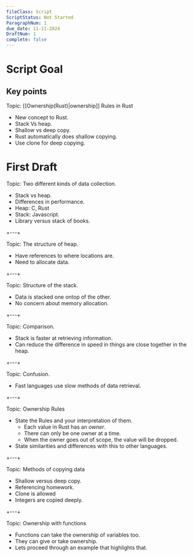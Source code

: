 ```yaml
---
fileClass: Script
ScriptStatus: Not Started
ParagraphNum: 1
due_date: 11-11-2024
DraftNum: 1
complete: false
---
```

# Script Goal

## Key points
Topic: [[Ownership(Rust)|ownership]] Rules in Rust
- New concept to Rust.
- Stack Vs heap.
- Shallow vs deep copy.
- Rust automatically does shallow copying.
- Use clone for deep copying.

# First Draft

Topic: Two different kinds of data collection.
- Stack vs heap.
- Differences in performance.
- Heap: C, Rust
- Stack: Javascript.
- Library versus stack of books.

+---+

Topic: The structure of heap.
- Have references to where locations are.
- Need to allocate data.


+---+

Topic: Structure of the stack.
- Data is stacked one ontop of the other.
- No concern about memory allocation.


+---+

Topic: Comparison.
- Stack is faster at retrieving information.
- Can reduce the difference in speed in things are close together in the heap.


+---+

Topic: Confusion.
- Fast languages use slow methods of data retrieval.


+---+

Topic: Ownership Rules
- State the Rules and your interpretation of them.
	- Each value in Rust has an _owner_.
	- There can only be one owner at a time.
	- When the owner goes out of scope, the value will be dropped.
- State similarities and differences with this to other languages.


+---+

Topic: Methods of copying data
- Shallow versus deep copy.
- Referencing homework. 
- Clone is allowed
- Integers are copied deeply.


+---+


Topic: Ownership with functions
- Functions can take the ownership of variables too.
- They can give or take ownership.
- Lets proceed through an example that highlights that.




